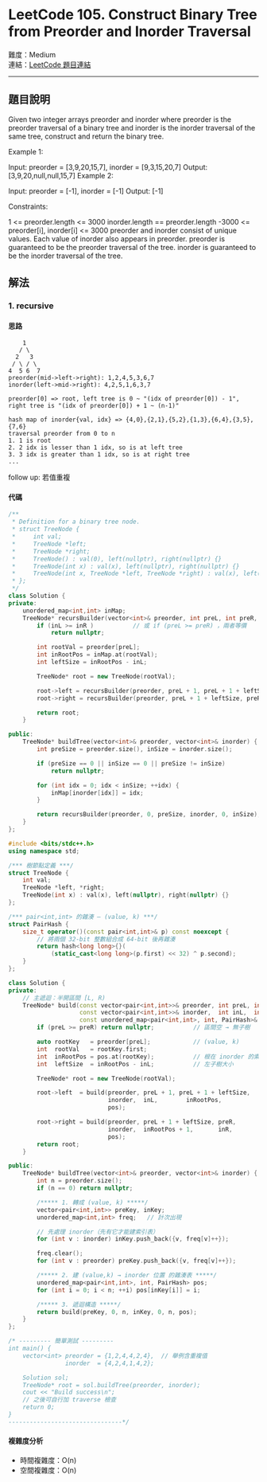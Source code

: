 # LeetCode 105. Construct Binary Tree from Preorder and Inorder Traversal

難度：Medium  
連結：[LeetCode 題目連結](https://leetcode.com/problems/construct-binary-tree-from-preorder-and-inorder-traversal/description/)

---

## 題目說明
    
Given two integer arrays preorder and inorder where preorder is the preorder traversal of a binary tree and inorder is the inorder traversal of the same tree, construct and return the binary tree.

 

Example 1:


Input: preorder = [3,9,20,15,7], inorder = [9,3,15,20,7]
Output: [3,9,20,null,null,15,7]
Example 2:

Input: preorder = [-1], inorder = [-1]
Output: [-1]
 

Constraints:

1 <= preorder.length <= 3000
inorder.length == preorder.length
-3000 <= preorder[i], inorder[i] <= 3000
preorder and inorder consist of unique values.
Each value of inorder also appears in preorder.
preorder is guaranteed to be the preorder traversal of the tree.
inorder is guaranteed to be the inorder traversal of the tree.

## 解法
### 1. recursive
#### 思路

        1
       / \
      2   3
     / \ / \
    4  5 6  7
    preorder(mid->left->right): 1,2,4,5,3,6,7
    inorder(left->mid->right): 4,2,5,1,6,3,7

    preorder[0] => root, left tree is 0 ~ "(idx of preorder[0]) - 1", right tree is "(idx of preorder[0]) + 1 ~ (n-1)"

    hash map of inorder{val, idx} => {4,0},{2,1},{5,2},{1,3},{6,4},{3,5},{7,6}
    traversal preorder from 0 to n
    1. 1 is root
    2. 2 idx is lesser than 1 idx, so is at left tree
    3. 3 idx is greater than 1 idx, so is at right tree
    ...

follow up: 若值重複

#### 代碼
```c++
/**
 * Definition for a binary tree node.
 * struct TreeNode {
 *     int val;
 *     TreeNode *left;
 *     TreeNode *right;
 *     TreeNode() : val(0), left(nullptr), right(nullptr) {}
 *     TreeNode(int x) : val(x), left(nullptr), right(nullptr) {}
 *     TreeNode(int x, TreeNode *left, TreeNode *right) : val(x), left(left), right(right) {}
 * };
 */
class Solution {
private:
    unordered_map<int,int> inMap;
    TreeNode* recursBuilder(vector<int>& preorder, int preL, int preR, vector<int>& inorder, int inL, int inR) {
        if (inL >= inR )           // 或 if (preL >= preR) ，兩者等價
            return nullptr;

        int rootVal = preorder[preL];
        int inRootPos = inMap.at(rootVal);
        int leftSize = inRootPos - inL;

        TreeNode* root = new TreeNode(rootVal);

        root->left = recursBuilder(preorder, preL + 1, preL + 1 + leftSize, inorder, inL, inRootPos);
        root->right = recursBuilder(preorder, preL + 1 + leftSize, preR, inorder, inRootPos + 1, inR);

        return root;
    }

public:
    TreeNode* buildTree(vector<int>& preorder, vector<int>& inorder) {
        int preSize = preorder.size(), inSize = inorder.size();

        if (preSize == 0 || inSize == 0 || preSize != inSize)
            return nullptr;

        for (int idx = 0; idx < inSize; ++idx) {
            inMap[inorder[idx]] = idx;
        }

        return recursBuilder(preorder, 0, preSize, inorder, 0, inSize);
    }
};
```
```c++ (follow up)
#include <bits/stdc++.h>
using namespace std;

/*** 樹節點定義 ***/
struct TreeNode {
    int val;
    TreeNode *left, *right;
    TreeNode(int x) : val(x), left(nullptr), right(nullptr) {}
};

/*** pair<int,int> 的雜湊 — (value, k) ***/
struct PairHash {
    size_t operator()(const pair<int,int>& p) const noexcept {
        // 將兩個 32-bit 整數組合成 64-bit 後再雜湊
        return hash<long long>{}(
            (static_cast<long long>(p.first) << 32) ^ p.second);
    }
};

class Solution {
private:
    // 主遞迴：半開區間 [L, R)
    TreeNode* build(const vector<pair<int,int>>& preorder, int preL, int preR,
                    const vector<pair<int,int>>& inorder,  int inL,  int inR,
                    const unordered_map<pair<int,int>, int, PairHash>& pos) {
        if (preL >= preR) return nullptr;           // 區間空 → 無子樹

        auto rootKey   = preorder[preL];            // (value, k)
        int  rootVal   = rootKey.first;
        int  inRootPos = pos.at(rootKey);           // 根在 inorder 的索引
        int  leftSize  = inRootPos - inL;           // 左子樹大小

        TreeNode* root = new TreeNode(rootVal);

        root->left  = build(preorder, preL + 1, preL + 1 + leftSize,
                            inorder,  inL,        inRootPos,
                            pos);

        root->right = build(preorder, preL + 1 + leftSize, preR,
                            inorder,  inRootPos + 1,       inR,
                            pos);
        return root;
    }

public:
    TreeNode* buildTree(vector<int>& preorder, vector<int>& inorder) {
        int n = preorder.size();
        if (n == 0) return nullptr;

        /***** 1. 轉成 (value, k) *****/
        vector<pair<int,int>> preKey, inKey;
        unordered_map<int,int> freq;   // 計次出現

        // 先處理 inorder（先有它才能建索引表）
        for (int v : inorder) inKey.push_back({v, freq[v]++});

        freq.clear();
        for (int v : preorder) preKey.push_back({v, freq[v]++});

        /***** 2. 建 (value,k) → inorder 位置 的雜湊表 *****/
        unordered_map<pair<int,int>, int, PairHash> pos;
        for (int i = 0; i < n; ++i) pos[inKey[i]] = i;

        /***** 3. 遞迴構造 *****/
        return build(preKey, 0, n, inKey, 0, n, pos);
    }
};

/* --------- 簡單測試 ---------
int main() {
    vector<int> preorder = {1,2,4,4,2,4},  // 舉例含重複值
                inorder  = {4,2,4,1,4,2};

    Solution sol;
    TreeNode* root = sol.buildTree(preorder, inorder);
    cout << "Build success\n";
    // 之後可自行加 traverse 檢查
    return 0;
}
--------------------------------*/
```

#### 複雜度分析

- 時間複雜度：O(n)
- 空間複雜度：O(n)